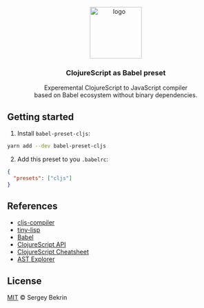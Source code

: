 <p align="center">
  <img src="https://github.com/sergeybekrin/cljs/raw/master/.github/logo.png" alt="logo" width="120" height="120" />
  <h3 align="center">ClojureScript as Babel preset</h3>
  <p align="center">Experemental ClojureScript to JavaScript compiler<br />based on Babel ecosystem without binary dependencies.</p>
</p>

## Getting started

1. Install `babel-preset-cljs`:

```sh
yarn add --dev babel-preset-cljs
```

2. Add this preset to you `.babelrc`:

```json
{
  "presets": ["cljs"]
}
```

## References

- [cljs-compiler](https://github.com/alanshaw/cljs-compiler)
- [tiny-lisp](https://github.com/daynin/tiny-lisp)
- [Babel](https://github.com/babel/babel)
- [ClojureScript API](http://cljs.github.io/api)
- [ClojureScript Cheatsheet](http://cljs.info/cheatsheet)
- [AST Explorer](https://astexplorer.net)

## License

[MIT](https://github.com/sergeykrinbe/cljs-compiler/blob/master/LICENSE) &copy;
Sergey Bekrin
